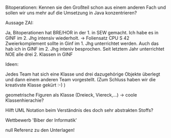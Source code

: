 Bitoperationen: Kennen sie den Großteil schon aus einem anderen Fach und sollen wir uns mehr auf die Umsetzung in Java konzentrieren?

Aussage ZAI:

Ja, Bitoperationen hat BRE/HOR in der 1. in SEW gemacht. Ich habe es in GINF im 2. Jhg intensiv wiederholt. -> Foliensatz CPU S 42
Zweierkomplement sollte in Ginf im 1. Jhg unterrichtet werden. Auch das hab ich in GINF im 2. Jhg inteniv besprochen.
Seit letztem Jahr unterrichtet NOE alle drei 2. Klassen in GINF

Ideen:

Jedes Team hat sich eine Klasse und drei dazugehörige Objekte überlegt und dann einem anderen Team vorgestellt. (Zum Schluss haben wir die kreativste Klasse gekürt :-) )

geometrische Figuren als Klasse (Dreieck, Viereck,...) -> coole Klassenhierachie?

Hilft UML Notation beim Verständnis des doch sehr abstrakten Stoffs?

Wettbewerb 'Biber der Informatik'

null Referenz zu den Unterlagen!